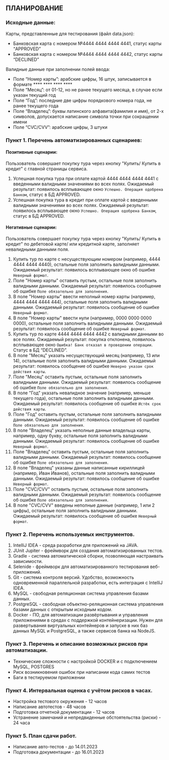   ## ПЛАНИРОВАНИЕ

### Исходные данные:

Карты, представленные для тестирования (файл data.json):
* Банковская карта с номером №4444 4444 4444 4441, статус карты “APPROVED”
* Банковская карта с номером №4444 4444 4444 4442, статус карты “DECLINED”

Валидные данные при заполнении полей ввода:
* Поле “Номер карты”: арабские цифры, 16 штук, записывается в формате **** **** **** ****
* Поле “Месяц”: от 01-12, но не ранее текущего месяца, в случае если указан текущий год
* Поле “Год”: последние две цифры порядкового номера года, не ранее текущего года
* Поле “Владелец”: буквы латинского алфавита(фамилия и имя), от 2-х символов, допускается написание символа точки при сокращении имени
* Поле “CVC/CVV”: арабские цифры, 3 штуки

### Пункт 1. Перечень автоматизированных сценариев:

#### Позитивные сценарии:

Пользователь совершает покупку тура через кнопку "Купить/ Купить в кредит" с главной страницы сервиса.

1. Успешная покупка тура при оплате картой 4444 4444 4444 4441 с введенными валидными значениями во всех полях. Ожидаемый результат: появилось всплывающее окно `Успешно. Операция одобрена Банком`, статус в БД APPROVED.
2. Успешная покупка тура в кредит при оплате картой с введенными валидными значениями во всех полях. Ожидаемый результат: появилось всплывающее окно `Успешно. Операция одобрена Банком`, статус в БД APPROVED.

#### Негативные сценарии:

Пользователь совершает покупку тура через кнопку "Купить/ Купить в кредит" по дебетовой карте/ или кредитной карте, заполняет невалидными данными поля.

1. Купить тур по карте с несуществующим номером (например, 4444 4444 4444 4440), остальные поля заполнить валидными данными. Ожидаемый результат: появилось всплывающее окно об ошибке `Неверный формат`.
3. Поле "Номер карты" оставить пустым, остальные поля заполнить валидными данными. Ожидаемый результат: появилось сообщение об ошибке `Поле обязательно для заполнения`.
4. В поле "Номер карты" ввести неполный номер карты (например, 4444 4444 4444 444), остальные поля заполнить валидными данными. Ожидаемый результат: появилось сообщение об ошибке `Неверный формат`.
5. В поле "Номер карты" ввести нули (например, 0000 0000 0000 0000), остальные поля заполнить валидными данными. Ожидаемый результат: появилось сообщение об ошибке `Неверный формат`.
6. Купить тур по карте 4444 4444 4444 4442 с валидными данными во все полях. Ожидаемый результат: покупка отклонена, появилось всплывающее окно `Ошибка! Банк отказал в проведении операции`. Cтатус в БД “DECLINED”.
7. В поле "Месяц" указать несуществующий месяц (например, 13 или 14), остальные поля заполнить валидными данными. Ожидаемый результат: появилось сообщение об ошибке `Неверно указан срок действия карты`.
8. Поле "Месяц" оставить пустым, остальные поля заполнить валидными данными. Ожидаемый результат: появилось сообщение об ошибке `Поле обязательно для заполнения`.
9. В поле "Год" указать невалидное значение (например, меньше текущего года), остальные поля заполнить валидными данными. Ожидаемый результат: появилось сообщение об ошибке `Истёк срок действия карты`.
10. Поле "Год" оставить пустым, остальные поля заполнить валидными данными. Ожидаемый результат: появилось сообщение об ошибке `Поле обязательно для заполнения`.
11. В поле "Владелец" указать неполные данные владельца карты, например, одну букву, остальные поля заполнить валидными данными. Ожидаемый результат: появилось сообщение об ошибке `Неверный формат`.
12. Поле "Владелец" оставить пустым, остальные поля заполнить валидными данными. Ожидаемый результат: появилось сообщение об ошибке `Поле обязательно для заполнения`.
13. В поле "Владелец" указаны данные написанные кириллицей (например, Иван Иванов), остальные поля заполнить валидными данными. Ожидаемый результат: появилось сообщение об ошибке `Неверный формат`.
14. Поле "CVC/CVV" оставить пустым, остальные поля заполнить валидными данными. Ожидаемый результат: появилось сообщение об ошибке `Поле обязательно для заполнения`.
15. В поле "CVC/CVV" введены неполные данные (например, 1 или 2 цифры), остальные поля заполнить валидными данными. Ожидаемый результат: появилось сообщение об ошибке `Неверный формат`.

### Пункт 2. Перечень используемых инструментов.

1. IntelliJ IDEA - среда разработки для приложений на JAVA.
3. JUnit Jupiter - фреймворк для создания автоматизированных тестов.
4. Gradle - система автоматической сборки, позволяющая настраивать зависимости.
5. Selenide - фреймворк для автоматизированного тестирования веб-приложений.
6. Git - система контроля версий. Удобство, возможность одновременной параллельной разработки, есть интеграция с IntelliJ IDEA.
7. MySQL - свободная реляционная система управления базами данных.
8. PostgreSQL - свободная объектно-реляционная система управления базами данных с открытым исходным кодом.
9. Docker - ПО, для автоматизации развёртывания и управления приложениями в средах с поддержкой контейнеризации. Нужен для развертывания виртуальных контейнеров и запуске в них баз данных MySQL и PostgreSQL, а также сервисов банка на NodeJS.

### Пункт 3. Перечень и описание возможных рисков при автоматизации.

* Технические сложности с настройкой DOCKER и с подключением MySQL, POSTGRES
* Риск возникновения ошибок при написании кода самих тестов
* Баги в тестируемом приложении

### Пункт 4. Интервальная оценка с учётом рисков в часах.
* Настройка тестового окружения - 12 часов 
* Написание автотестов - 48 часов  
* Подготовка отчетной документации - 12 часов   
* Устранение замечаний и непредвиденные обстоятельства (риски) - 24 часа   

### Пункт 5. План сдачи работ.
* Написание авто-тестов - до 14.01.2023   
* Подготовка документации - до 16.01.2023 
